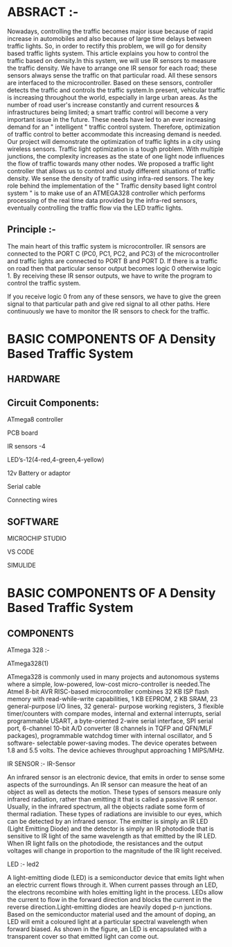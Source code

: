 # ABSRACT :-

Nowadays, controlling the traffic becomes major issue because of rapid increase in automobiles and also because of large time delays between traffic lights. So, in order to rectify this problem, we will go for density based traffic lights system. This article explains you how to control the traffic based on density.In this system, we will use IR sensors to measure the traffic density. We have to arrange one IR sensor for each road; these sensors always sense the traffic on that particular road. All these sensors are interfaced to the microcontroller. Based on these sensors, controller detects the traffic and controls the traffic system.In present, vehicular traffic is increasing throughout the world, especially in large urban areas. As the number of road user's increase constantly and current resources & infrastructures being limited; a smart traffic control will become a very important issue in the future. These needs have led to an ever increasing demand for an " intelligent " traffic control system. Therefore, optimization of traffic control to better accommodate this increasing demand is needed. Our project will demonstrate the optimization of traffic lights in a city using wireless sensors. Traffic light optimization is a tough problem. With multiple junctions, the complexity increases as the state of one light node influences the flow of traffic towards many other nodes. We proposed a traffic light controller that allows us to control and study different situations of traffic density. We sense the density of traffic using infra-red sensors. The key role behind the implementation of the " Traffic density based light control system " is to make use of an ATMEGA328 controller which performs processing of the real time data provided by the infra-red sensors, eventually controlling the traffic flow via the LED traffic lights.

## Principle :-
The main heart of this traffic system is microcontroller. IR sensors are connected to the PORT C (PC0, PC1, PC2, and PC3) of the microcontroller and traffic lights are connected to PORT B and PORT D. If there is a traffic on road then that particular sensor output becomes logic 0 otherwise logic 1. By receiving these IR sensor outputs, we have to write the program to control the traffic system.

If you receive logic 0 from any of these sensors, we have to give the green signal to that particular path and give red signal to all other paths. Here continuously we have to monitor the IR sensors to check for the traffic.

# BASIC COMPONENTS OF A Density Based Traffic System

## HARDWARE

## Circuit Components:

ATmega8 controller

PCB board

IR sensors -4

LED’s-12(4-red,4-green,4-yellow)

12v Battery or adaptor

Serial cable

Connecting wires

## SOFTWARE

MICROCHIP STUDIO

VS CODE

SIMULIDE

# BASIC COMPONENTS OF A Density Based Traffic System

## COMPONENTS

ATmega 328 :-

ATmega328(1)

ATmega328 is commonly used in many projects and autonomous systems where a simple, low-powered, low-cost micro-controller is needed.The Atmel 8-bit AVR RISC-based microcontroller combines 32 KB ISP flash memory with read-while-write capabilities, 1 KB EEPROM, 2 KB SRAM, 23 general-purpose I/O lines, 32 general- purpose working registers, 3 flexible timer/counters with compare modes, internal and external interrupts, serial programmable USART, a byte-oriented 2-wire serial interface, SPI serial port, 6-channel 10-bit A/D converter (8 channels in TQFP and QFN/MLF packages), programmable watchdog timer with internal oscillator, and 5 software- selectable power-saving modes. The device operates between 1.8 and 5.5 volts. The device achieves throughput approaching 1 MIPS/MHz.

IR SENSOR :-
IR-Sensor

An infrared sensor is an electronic device, that emits in order to sense some aspects of the surroundings. An IR sensor can measure the heat of an object as well as detects the motion. These types of sensors measure only infrared radiation, rather than emitting it that is called a passive IR sensor. Usually, in the infrared spectrum, all the objects radiate some form of thermal radiation. These types of radiations are invisible to our eyes, which can be detected by an infrared sensor. The emitter is simply an IR LED (Light Emitting Diode) and the detector is simply an IR photodiode that is sensitive to IR light of the same wavelength as that emitted by the IR LED. When IR light falls on the photodiode, the resistances and the output voltages will change in proportion to the magnitude of the IR light received.

LED :-
led2

A light-emitting diode (LED) is a semiconductor device that emits light when an electric current flows through it. When current passes through an LED, the electrons recombine with holes emitting light in the process. LEDs allow the current to flow in the forward direction and blocks the current in the reverse direction.Light-emitting diodes are heavily doped p-n junctions. Based on the semiconductor material used and the amount of doping, an LED will emit a coloured light at a particular spectral wavelength when forward biased. As shown in the figure, an LED is encapsulated with a transparent cover so that emitted light can come out.
